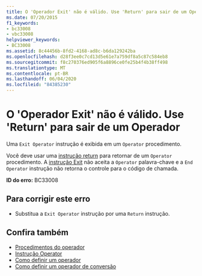 ```yaml
---
title: O 'Operador Exit' não é válido. Use 'Return' para sair de um Operador
ms.date: 07/20/2015
f1_keywords:
- bc33008
- vbc33008
helpviewer_keywords:
- BC33008
ms.assetid: 8c44456b-8fd2-4168-ad8c-b6da129242ba
ms.openlocfilehash: d28f3ee0c7cd13d5e61e7a759df8a5c87c584eb8
ms.sourcegitcommit: f8c270376ed905f6a8896ce0fe25b4f4b38ff498
ms.translationtype: MT
ms.contentlocale: pt-BR
ms.lasthandoff: 06/04/2020
ms.locfileid: "84385230"
---
```

# <a name="exit-operator-is-not-valid-use-return-to-exit-an-operator"></a>O 'Operador Exit' não é válido. Use 'Return' para sair de um Operador
Uma `Exit Operator` instrução é exibida em um `Operator` procedimento.  
  
 Você deve usar uma [instrução return](../language-reference/statements/return-statement.md) para retornar de um `Operator` procedimento. A [instrução Exit](../language-reference/statements/exit-statement.md) não aceita a `Operator` palavra-chave e a `End Operator` instrução não retorna o controle para o código de chamada.  
  
 **ID do erro:** BC33008  
  
## <a name="to-correct-this-error"></a>Para corrigir este erro  
  
- Substitua a `Exit Operator` instrução por uma `Return` instrução.  
  
## <a name="see-also"></a>Confira também

- [Procedimentos do operador](../programming-guide/language-features/procedures/operator-procedures.md)
- [Instrução Operator](../language-reference/statements/operator-statement.md)
- [Como definir um operador](../programming-guide/language-features/procedures/how-to-define-an-operator.md)
- [Como definir um operador de conversão](../programming-guide/language-features/procedures/how-to-define-a-conversion-operator.md)
